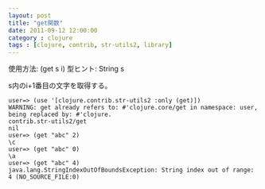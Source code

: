 ```yaml
---
layout: post
title: "get関数"
date: 2011-09-12 12:00:00
category : clojure
tags : [clojure, contrib, str-utils2, library]
---
```

使用方法: (get s i)
型ヒント: String s

s内のi+1番目の文字を取得する。

<!--more-->

	user=> (use '[clojure.contrib.str-utils2 :only (get)])
	WARNING: get already refers to: #'clojure.core/get in namespace: user, being replaced by: #'clojure.
	contrib.str-utils2/get
	nil
	user=> (get "abc" 2)
	\c
	user=> (get "abc" 0)
	\a
	user=> (get "abc" 4)
	java.lang.StringIndexOutOfBoundsException: String index out of range: 4 (NO_SOURCE_FILE:0)
